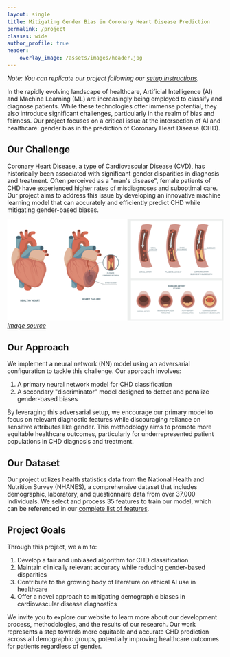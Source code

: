 ```yaml
---
layout: single 
title: Mitigating Gender Bias in Coronary Heart Disease Prediction
permalink: /project
classes: wide
author_profile: true
header:
    overlay_image: /assets/images/header.jpg
---
```


*Note: You can replicate our project following our [setup instructions](/setup).*

In the rapidly evolving landscape of healthcare, Artificial Intelligence (AI) and Machine Learning (ML) are increasingly being employed to classify and diagnose patients. While these technologies offer immense potential, they also introduce significant challenges, particularly in the realm of bias and fairness. Our project focuses on a critical issue at the intersection of AI and healthcare: gender bias in the prediction of Coronary Heart Disease (CHD).

## Our Challenge

Coronary Heart Disease, a type of Cardiovascular Disease (CVD), has historically been associated with significant gender disparities in diagnosis and treatment. Often perceived as a "man's disease", female patients of CHD have experienced higher rates of misdiagnoses and suboptimal care. Our project aims to address this issue by developing an innovative machine learning model that can accurately and efficiently predict CHD while mitigating gender-based biases.

![CHD Diagram](/assets/images/heart-disease.png)
*[Image source](https://www.dinw.com/prioritize-your-heart-health-understanding-coronary-heart-disease-and-the-power-of-early-detection)*

## Our Approach

We implement a neural network (NN) model using an adversarial configuration to tackle this challenge. Our approach involves:

1. A primary neural network model for CHD classification
2. A secondary "discriminator" model designed to detect and penalize gender-based biases

By leveraging this adversarial setup, we encourage our primary model to focus on relevant diagnostic features while discouraging reliance on sensitive attributes like gender. This methodology aims to promote more equitable healthcare outcomes, particularly for underrepresented patient populations in CHD diagnosis and treatment.

## Our Dataset

Our project utilizes health statistics data from the National Health and Nutrition Survey (NHANES), a comprehensive dataset that includes demographic, laboratory, and questionnaire data from over 37,000 individuals. We select and process 35 features to train our model, which can be referenced in our [complete list of features](/project/features).

## Project Goals

Through this project, we aim to:

1. Develop a fair and unbiased algorithm for CHD classification
2. Maintain clinically relevant accuracy while reducing gender-based disparities
3. Contribute to the growing body of literature on ethical AI use in healthcare
4. Offer a novel approach to mitigating demographic biases in cardiovascular disease diagnostics

We invite you to explore our website to learn more about our development process, methodologies, and the results of our research. Our work represents a step towards more equitable and accurate CHD prediction across all demographic groups, potentially improving healthcare outcomes for patients regardless of gender.

